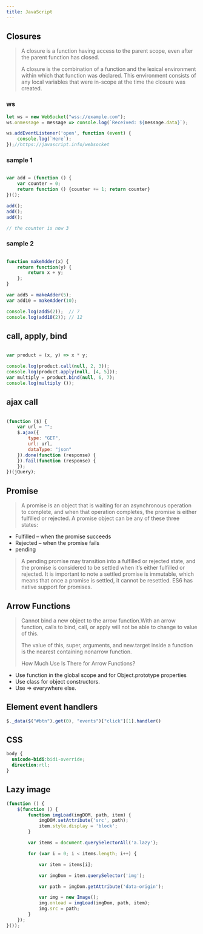 ```yaml
---
title: JavaScript
---
```


## Closures

> A closure is a function having access to the parent scope, even after the parent function has closed.
>
> A closure is the combination of a function and the lexical environment within which that function was declared. This environment consists of any local variables that were in-scope at the time the closure was created.

### ws
```js
let ws = new WebSocket("wss://example.com");
ws.onmessage = message => console.log(`Received: ${message.data}`);

ws.addEventListener('open', function (event) {
    console.log(`Here`);
});//https://javascript.info/websocket
```

### sample 1
```js

var add = (function () {
	var counter = 0;
	return function () {counter += 1; return counter}
})();

add();
add();
add();

// the counter is now 3
```
		
### sample 2
```js

function makeAdder(x) {
	return function(y) {
		return x + y;
	};
}

var add5 = makeAdder(5);
var add10 = makeAdder(10);

console.log(add5(2));  // 7
console.log(add10(2)); // 12
```

## call, apply, bind

```js

var product = (x, y) => x * y;

console.log(product.call(null, 2, 3));
console.log(product.apply(null, [4, 5]));
var multiply = product.bind(null, 6, 7);
console.log(multiply ());

```
## ajax call

```js

(function ($) {
    var url = "";
    $.ajax({
        type: "GET",
        url: url,
        dataType: "json"
    }).done(function (response) {
    }).fail(function (response) {
    });
})(jQuery);

```

## Promise

> A promise is an object that is waiting for an asynchronous operation to complete, and when that operation completes, the promise is either fulfilled or rejected. A promise object can be any of these three states:
- Fulfilled – when the promise succeeds
- Rejected – when the promise fails
- pending
>
> A pending promise may transition into a fulfilled or rejected state, and the promise is considered to be settled when it’s either fulfilled or rejected. It is important to note a settled promise is immutable, which means that once a promise is settled, it cannot be resettled.
> ES6 has native support for promises.

## Arrow Functions

> Cannot bind a new object to the arrow function.With an arrow function, calls to bind, call, or apply will not be able to change to value of this.
>
> The value of this, super, arguments, and new.target inside a function is the nearest containing nonarrow function.
>
> How Much Use Is There for Arrow Functions?
- Use function in the global scope and for Object.prototype properties
- Use class for object constructors.
- Use => everywhere else.

## Element event handlers
```js
$._data($("#btn").get(0), "events")["click"][1].handler()
```

## CSS
```css
body {
  unicode-bidi:bidi-override;
  direction:rtl;
}
```
## Lazy image
```js
(function () {
    $(function () {
        function imgLoad(imgDOM, path, item) {
            imgDOM.setAttribute('src', path);
            item.style.display = 'block';
        }

        var items = document.querySelectorAll('a.lazy');

        for (var i = 0; i < items.length; i++) {

            var item = items[i];

            var imgDom = item.querySelector('img');

            var path = imgDom.getAttribute('data-origin');

            var img = new Image();
            img.onload = imgLoad(imgDom, path, item);
            img.src = path;
        }
    });
}());
```
